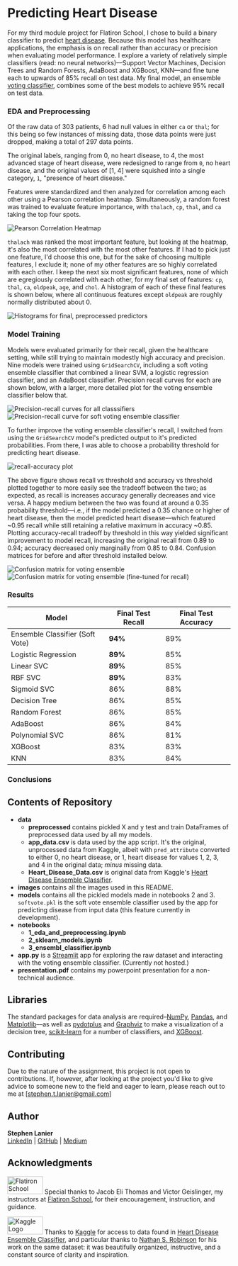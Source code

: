 # Predicting Heart Disease

For my third module project for Flatiron School, I chose to build a binary classifier to predict [heart disease](https://www.kaggle.com/danimal/heartdiseaseensembleclassifier). Because this model has healthcare applications, the emphasis is on recall rather than accuracy or precision when evaluating model performance. I explore a variety of relatively simple classifiers (read: no neural networks)––Support Vector Machines, Decision Trees and Random Forests, AdaBoost and XGBoost, KNN––and fine tune each to upwards of 85% recall on test data. My final model, an ensemble [voting classifier](https://scikit-learn.org/stable/modules/generated/sklearn.ensemble.VotingClassifier.html#sklearn.ensemble.VotingClassifier), combines some of the best models to achieve 95% recall on test data.

### EDA and Preprocessing

Of the raw data of 303 patients, 6 had null values in either `ca` or `thal`; for this being so few instances of missing data, those data points were just dropped, making a total of 297 data points.

The original labels, ranging from 0, no heart disease, to 4, the most advanced stage of heart disease, were redesigned to range from `0`, no heart disease, and the original values of [1, 4] were squished into a single category, `1`, "presence of heart disease."

Features were standardized and then analyzed for correlation among each other using a Pearson correlation heatmap. Simultaneously, a random forest was trained to evaluate feature importance, with `thalach`, `cp`, `thal`, and `ca` taking the top four spots.

![Pearson Correlation Heatmap](images/pearson.png)

`thalach` was ranked the most important feature, but looking at the heatmap, it's also the most correlated with the most other features. If I had to pick just one feature, I'd choose this one, but for the sake of choosing multiple features, I exclude it; none of my other features are so highly correlated with each other. I keep the next six most significant features, none of which are egregiously correlated with each other, for my final set of features: `cp`, `thal`, `ca`, `oldpeak`, `age`, and `chol`. A histogram of each of these final features is shown below, where all continuous features except `oldpeak` are roughly normally distributed about 0.

![Histograms for final, preprocessed predictors](images/histograms_all_transformed.png)

### Model Training

Models were evaluated primarily for their recall, given the healthcare setting, while still trying to maintain modestly high accuracy and precision. Nine models were trained using `GridSearchCV`, including a soft voting ensemble classifier that combined a linear SVM, a logistic regression classifier, and an AdaBoost classifier. Precision recall curves for each are shown below, with a larger, more detailed plot for the voting ensemble classifier below that.

![Precision-recall curves for all classsifiers](images/precision_recall_curves_all.png)
![Precision-recall curve for soft voting ensemble classifier](images/precision_recall_curve_vote_soft.png)

To further improve the voting ensemble classifier's recall, I switched from using the `GridSearchCV` model's predicted output to it's predicted probabilities. From there, I was able to choose a probability threshold for predicting heart disease.

![recall-accuracy plot](images/recall_accuracy_curve_proba_thresholds.png)

The above figure shows recall vs threshold and accuracy vs threshold plotted together to more easily see the tradeoff between the two; as expected, as recall is increases accuracy generally decreases and vice versa. A happy medium between the two was found at around a 0.35 probability threshold––i.e., if the model predicted a 0.35 chance or higher of heart disease, then the model predicted heart disease––which featured ~0.95 recall while still retaining a relative maximum in accuracy ~0.85. Plotting accuracy-recall tradeoff by threshold in this way yielded significant improvement to model recall, increasing the original recall from 0.89 to 0.94; accuracy decreased only marginally from 0.85 to 0.84. Confusion matrices for before and after threshold installed below.

![Confusion matrix for voting ensemble](images/conf_gs_soft.png) ![Confusion matrix for voting ensemble (fine-tuned for recall)](images/conf_custom_soft.png)
### Results

| Model | Final Test Recall | Final Test Accuracy |
|-|-|-|
| Ensemble Classifier (Soft Vote) | **94%** | 89% |
| Logistic Regression | **89%** | 85% |
| Linear SVC | **89%** | 85% |
| RBF SVC | **89%** | 83% |
| Sigmoid SVC | 86% | 88% |
| Decision Tree | 86% | 85% |
| Random Forest | 86% | 85% |
| AdaBoost | 86% | 84% |
| Polynomial SVC | 86% | 81% |
| XGBoost | 83% | 83% |
| KNN | 83% | 84% |

### Conclusions

## Contents of Repository

* **data**
  * **preprocessed** contains pickled X and y test and train DataFrames of preprocessed data used by all my models.
  * **app_data.csv** is data used by the app script. It's the original, unprocessed data from Kaggle, albeit with `pred_attribute` converted to either 0, no heart disease, or 1, heart disease for values 1, 2, 3, and 4 in the original data; _minus_ missing data.
  * **Heart_Disease_Data.csv** is original data from Kaggle's [Heart Disease Ensemble Classifier](https://www.kaggle.com/danimal/heartdiseaseensembleclassifier).
* **images** contains all the images used in this README.
* **models** contains all the pickled models made in notebooks 2 and 3. `softvote.pkl` is the soft vote ensemble classifier used by the app for predicting disease from input data (this feature currently in development).
* **notebooks**
  * **1_eda_and_preprocessing.ipynb**
  * **2_sklearn_models.ipynb**
  * **3_ensembl_classifier.ipynb**
* **app.py** is a [Streamlit](https://www.streamlit.io/) app for exploring the raw dataset and interacting with the voting ensemble classifier. (Currently not hosted.)
* **presentation.pdf** contains my powerpoint presentation for a non-technical audience.

## Libraries

The standard packages for data analysis are required–[NumPy](https://numpy.org/), [Pandas](https://pandas.pydata.org/), and [Matplotlib](https://matplotlib.org/)––as well as [pydotplus](https://pypi.org/project/pydotplus/) and [Graphviz](https://graphviz.org/) to make a visualization of a decision tree, [scikit-learn](https://scikit-learn.org/stable/index.html) for a number of classifiers, and [XGBoost](https://xgboost.readthedocs.io/en/latest/).


## Contributing

Due to the nature of the assignment, this project is not open to contributions. If, however, after looking at the project you'd like to give advice to someone new to the field and eager to learn, please reach out to me at [stephen.t.lanier@gmail.com]

## Author

**Stephen Lanier** <br/>
[LinkedIn](https://www.linkedin.com/in/stephen-lanier/) | [GitHub](https://github.com/stlanier) | [Medium](https://stlanier.medium.com/)



## Acknowledgments

<a href="https://flatironschool.com"><img src="images/flatiron.png" width="80" height="40"  alt="Flatiron School Logo"/></a>
Special thanks to Jacob Eli Thomas and Victor Geislinger, my instructors at [Flatiron School](https://flatironschool.com), for their encouragement, instruction, and guidance.

<a href="https://www.kaggle.com"><img src="images/kaggle.png" width="80" height="40"  alt="Kaggle Logo"/></a>
Thanks to [Kaggle](https://www.kaggle.com) for access to data found in [Heart Disease Ensemble Classifier](https://www.kaggle.com/danimal/heartdiseaseensembleclassifier), and particular thanks to [Nathan S. Robinson](https://www.kaggle.com/iamkon/ml-models-performance-on-risk-prediction) for his work on the same dataset: it was beautifully organized, instructive, and a constant source of clarity and inspiration.
